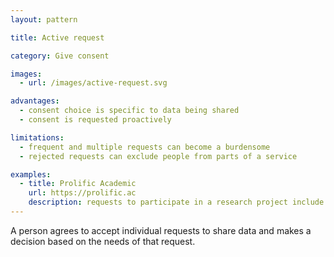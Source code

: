 ```yaml
---
layout: pattern

title: Active request

category: Give consent

images:
  - url: /images/active-request.svg

advantages:
  - consent choice is specific to data being shared
  - consent is requested proactively

limitations:
  - frequent and multiple requests can become a burdensome
  - rejected requests can exclude people from parts of a service

examples:
  - title: Prolific Academic
    url: https://prolific.ac
    description: requests to participate in a research project include the type of information a person will need to share
---
```


A person agrees to accept individual requests to share data and makes a decision based on the needs of that request.
